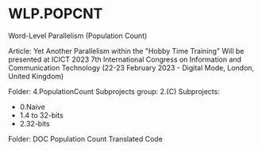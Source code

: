 # WLP.POPCNT
 Word-Level Parallelism (Population Count)

Article: Yet Another Parallelism within the "Hobby Time Training"
Will be presented at ICICT 2023
7th International Congress on Information and Communication Technology
(22-23 February 2023 - Digital Mode, London, United Kingdom)

Folder: 4.PopulationCount
Subprojects group: 2.(C)
Subprojects:
- 0.Naive
- 1.4 to 32-bits
- 2.32-bits

Folder: DOC
Population Count Translated Code
